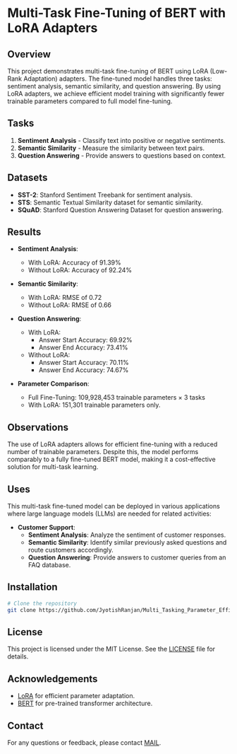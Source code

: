 # Multi-Task Fine-Tuning of BERT with LoRA Adapters

## Overview

This project demonstrates multi-task fine-tuning of BERT using LoRA (Low-Rank Adaptation) adapters. The fine-tuned model handles three tasks: sentiment analysis, semantic similarity, and question answering. By using LoRA adapters, we achieve efficient model training with significantly fewer trainable parameters compared to full model fine-tuning.

## Tasks

1. **Sentiment Analysis** - Classify text into positive or negative sentiments.
2. **Semantic Similarity** - Measure the similarity between text pairs.
3. **Question Answering** - Provide answers to questions based on context.

## Datasets

- **SST-2**: Stanford Sentiment Treebank for sentiment analysis.
- **STS**: Semantic Textual Similarity dataset for semantic similarity.
- **SQuAD**: Stanford Question Answering Dataset for question answering.

## Results

- **Sentiment Analysis**:
  - With LoRA: Accuracy of 91.39%
  - Without LoRA: Accuracy of 92.24%

- **Semantic Similarity**:
  - With LoRA: RMSE of 0.72
  - Without LoRA: RMSE of 0.66

- **Question Answering**:
  - With LoRA: 
    - Answer Start Accuracy: 69.92%
    - Answer End Accuracy: 73.41%
  - Without LoRA:
    - Answer Start Accuracy: 70.11%
    - Answer End Accuracy: 74.67%

- **Parameter Comparison**:
  - Full Fine-Tuning: 109,928,453 trainable parameters × 3 tasks
  - With LoRA: 151,301 trainable parameters only.
    
## Observations

The use of LoRA adapters allows for efficient fine-tuning with a reduced number of trainable parameters. Despite this, the model performs comparably to a fully fine-tuned BERT model, making it a cost-effective solution for multi-task learning.

## Uses

This multi-task fine-tuned model can be deployed in various applications where large language models (LLMs) are needed for related activities:

- **Customer Support**: 
  - **Sentiment Analysis**: Analyze the sentiment of customer responses.
  - **Semantic Similarity**: Identify similar previously asked questions and route customers accordingly.
  - **Question Answering**: Provide answers to customer queries from an FAQ database.

## Installation

```bash
# Clone the repository
git clone https://github.com/JyotishRanjan/Multi_Tasking_Parameter_Efficient_Bert.git

```


## License

This project is licensed under the MIT License. See the [LICENSE](LICENSE) file for details.

## Acknowledgements

- [LoRA](https://arxiv.org/abs/2006.10041) for efficient parameter adaptation.
- [BERT](https://arxiv.org/abs/1810.04805) for pre-trained transformer architecture.

## Contact

For any questions or feedback, please contact [MAIL](mailto:jyovicran@gmail.com).
